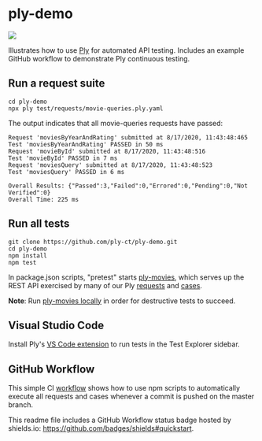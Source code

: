 # ply-demo
<a href="https://github.com/ply-ct/ply-demo/actions">
    <img src="https://github.com/ply-ct/ply-demo/workflows/build/badge.svg" />
</a>

Illustrates how to use [Ply](https://ply-ct.github.io/ply/) for automated API testing. 
Includes an example GitHub workflow to demonstrate Ply continuous testing.

## Run a request suite
```
cd ply-demo
npx ply test/requests/movie-queries.ply.yaml
```

The output indicates that all movie-queries requests have passed:
```
Request 'moviesByYearAndRating' submitted at 8/17/2020, 11:43:48:465
Test 'moviesByYearAndRating' PASSED in 50 ms
Request 'movieById' submitted at 8/17/2020, 11:43:48:516
Test 'movieById' PASSED in 7 ms
Request 'moviesQuery' submitted at 8/17/2020, 11:43:48:523
Test 'moviesQuery' PASSED in 6 ms

Overall Results: {"Passed":3,"Failed":0,"Errored":0,"Pending":0,"Not Verified":0}
Overall Time: 225 ms
```

## Run all tests
```
git clone https://github.com/ply-ct/ply-demo.git
cd ply-demo
npm install
npm test
```
In package.json scripts, "pretest" starts [ply-movies](https://github.com/ply-ct/ply-movies#readme),
which serves up the REST API exercised by many of our Ply [requests](test/requests) and [cases](test/cases).

**Note**: Run [ply-movies locally](https://ply-ct.github.io/ply/topics/cases#ply-movies) in order for 
destructive tests to succeed.

## Visual Studio Code
Install Ply's [VS Code extension](https://github.com/ply-ct/vscode-ply#vscode-ply) to run tests in 
the Test Explorer sidebar.

## GitHub Workflow
This simple CI [workflow](https://github.com/ply-ct/ply-demo/blob/master/.github/workflows/build-test.yml)
shows how to use npm scripts to automatically execute all requests and cases whenever a commit is pushed
on the master branch.

This readme file includes a GitHub Workflow status badge hosted by shields.io: https://github.com/badges/shields#quickstart.

